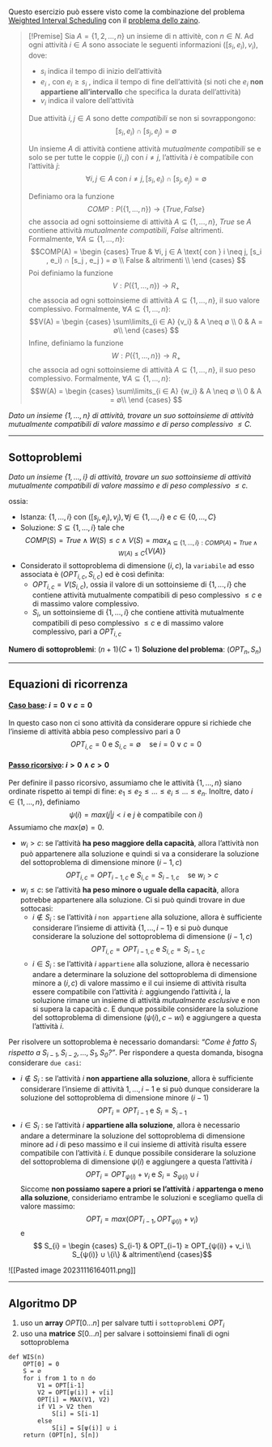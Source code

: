 Questo esercizio può essere visto come la combinazione del problema [Weighted Interval Scheduling](obsidian://open?vault=obsidian-git-sync&file=Analisi%20e%20Progetto%20di%20Algoritmi%2F1.%20%F0%9F%A7%AC%20Sequenze%2F13.%20Weighted%20Interval%20Scheduling) con il [problema dello zaino](obsidian://open?vault=obsidian-git-sync&file=Analisi%20e%20Progetto%20di%20Algoritmi%2F1.%20%F0%9F%A7%AC%20Sequenze%2F14.%20Problema%20dello%20Zaino%20(Knapsack)).

>[!Premise]
>Sia $A = \{1, 2, . . . , n\}$ un insieme di n attivitè, con $n ∈ N$. Ad ogni attività $i ∈ A$ sono associate le seguenti informazioni $([s_i , e_i), v_i)$, dove:
>- $s_i$ indica il tempo di inizio dell’attività 
>- $e_i$ , con $e_i ≥ s_i$ , indica il tempo di fine dell’attività (si noti che $e_i$ **non appartiene all’intervallo** che specifica la durata dell’attività) 
>- $v_i$ indica il valore dell’attività
>
>Due attività $i, j ∈ A$ sono dette $compatibili$ se non si sovrappongono: $$[s_i , e_i) ∩ [s_j , e_j ) = ∅$$
>
>Un insieme $A$ di attività contiene attività $mutualmente\ compatibili$ se e solo se per tutte le coppie $(i, j) \text{ con } i \neq j$, l’attività $i$ è compatibile con l’attività $j$: $$∀i, j ∈ A \text{ con } i \neq j, [s_i , e_i) ∩ [s_j , e_j ) = ∅$$
>
>Definiamo ora la funzione $$COMP : P(\{1, . . . , n\}) → \{T rue, F alse\}$$
>che associa ad ogni sottoinsieme di attività $A ⊆ \{1, . . . , n\}$, $True$ se $A$ contiene attività $mutualmente\ compatibili$, $False$ altrimenti. Formalmente, $∀A ⊆ \{1, . . . , n\}$: 
>$$COMP(A) = 
\begin {cases} 
True & ∀i, j ∈ A \text{ con } i \neq j, [s_i , e_i) ∩ [s_j , e_j ) = ∅ \\
False & altrimenti \\
\end {cases}
>$$
>Poi definiamo la funzione $$V : P(\{1, . . . , n\}) → R_+$$
>che associa ad ogni sottoinsieme di attività $A ⊆ \{1, . . . , n\}$, il suo valore complessivo. Formalmente, $∀A ⊆ \{1, . . . , n\}$:
>$$V(A) = 
\begin {cases} 
\sum\limits_{i ∈ A} {v_i} & A \neq ∅ \\
0 & A = ∅\\
\end {cases}
>$$
>Infine, definiamo la funzione $$W : P(\{1, . . . , n\}) → R_+$$ che associa ad ogni sottoinsieme di attività $A ⊆ \{1, . . . , n\}$, il suo peso complessivo. Formalmente, $∀A ⊆ \{1, . . . , n\}$:
>$$W(A) = 
\begin {cases} 
\sum\limits_{i ∈ A} {w_i} & A \neq ∅ \\
0 & A = ∅\\
\end {cases}
>$$

*Dato un insieme $\{1, . . . , n\}$ di attività, trovare un suo sottoinsieme di attività mutualmente compatibili di valore massimo e di perso complessivo $≤ C$.*

---
## Sottoproblemi

*Dato un insieme $\{1, . . . , i\}$ di attività, trovare un suo sottoinsieme di attività mutualmente compatibili di valore massimo e di peso complessivo $≤ c$.*

ossia: 
- Istanza: $\{1, . . . , i\}$ con $([s_j , e_j ), v_j ), ∀j ∈ \{1, . . . , i\}$ e $c ∈ \{0, . . . , C\}$
- Soluzione: $S ⊆ \{1, . . . , i\}$ tale che $$COMP(S) = T rue ∧ W(S) ≤ c ∧ V(S) = max_{A⊆\{1,...,i\}: COMP(A)=True \land W(A) ≤ C} \{V(A)\}$$
- Considerato il sottoproblema di dimensione $(i, c)$, la `variabile` ad esso associata è $(OPT_{i,c} , S_{i,c})$ ed è così definita:
	- $OPT_{i,c} = V(S_{i,c})$, ossia il valore di un sottoinsieme di $\{1, . . . , i\}$ che contiene attività mutualmente compatibili di peso complessivo $≤ c$ e di massimo valore complessivo.
	- $S_i$, un sottoinsieme di $\{1, . . . , i\}$ che contiene attività mutualmente compatibili di peso complessivo $≤ c$ e di massimo valore complessivo, pari a $OPT_{i, c}$

**Numero di sottoproblemi**: $(n+1)(C+1)$
**Soluzione del problema**: $(OPT_n, S_n)$

---
## Equazioni di ricorrenza
#### <u>**Caso base**</u>: $i = 0 \lor c = 0$
In questo caso non ci sono attività da considerare oppure si richiede che l’insieme di attività abbia peso complessivo pari a $0$ $$OPT_{i,c} = 0 \text{ e } S_{i,c} = ∅ \quad\text{se } i = 0 \lor c= 0$$
#### <u>**Passo ricorsivo**</u>: $i > 0 \land c > 0$
Per definire il passo ricorsivo, assumiamo che le attività $\{1, . . . , n\}$ siano ordinate rispetto ai tempi di fine: $e_1 ≤ e_2 ≤ . . . ≤ e_i ≤ . . . ≤ e_n$. Inoltre, dato $i ∈ \{1, . . . , n\}$, definiamo $$ψ(i) = max(j|j < i \text{ e } j \text{ è compatibile con } i)$$Assumiamo che $max(∅) = 0$.

- $w_i > c$: se l’attività **ha peso maggiore della capacità**, allora l’attività non può appartenere alla soluzione e quindi si va a considerare la soluzione del sottoproblema di dimensione minore $(i − 1, c)$ $$OPT_{i,c} = OPT_{i−1,c} \text{ e } S_{i,c} = S_{i−1,c} \quad\text{se } w_i > c$$
- $w_i ≤ c$: se l’attività **ha peso minore o uguale della capacità**, allora potrebbe appartenere alla soluzione. Ci si può quindi trovare in due sottocasi:
	- $i \not\in S_i$ : se l’attività $i$ `non appartiene` alla soluzione, allora è sufficiente considerare l’insieme di attività $\{1, . . . , i − 1\}$ e si può dunque considerare la soluzione del sottoproblema di dimensione $(i−1, c)$ $$OPT_{i,c} = OPT_{i−1,c} \text{ e } S_{i,c} = S_{i−1,c}$$
	- $i ∈ S_i$ : se l’attività $i$ `appartiene` alla soluzione, allora è necessario andare a determinare la soluzione del sottoproblema di dimensione minore a $(i, c)$ di valore massimo e il cui insieme di attività risulta essere compatibile con l’attività $i$: aggiungendo l’attività $i$, la soluzione rimane un insieme di attività $mutualmente\ esclusive$ e non si supera la capacità $c$. E dunque possibile considerare la soluzione del sottoproblema di dimensione $(ψ(i), c − wi)$ e aggiungere a questa l’attività $i$.










Per risolvere un sottoproblema è necessario domandarsi: *“Come è fatto $S_i$ rispetto a $S_{i−1}, S_{i−2}, . . . , S_1, S_0$?”*. Per rispondere a questa domanda, bisogna considerare `due casi`:
- $i \not\in S_i$ : se l’attività $i$ **non appartiene alla soluzione**, allora è sufficiente considerare l’insieme di attività ${1, . . . , i − 1}$ e si può dunque considerare la soluzione del sottoproblema di dimensione minore $(i-1)$ $$OPT_i = OPT_{i−1} \text{ e } S_i = S_{i−1}$$
- $i ∈ S_i$ : se l’attività $i$ **appartiene alla soluzione**, allora è necessario andare a determinare la soluzione del sottoproblema di dimensione minore ad $i$ di peso massimo e il cui insieme di attività risulta essere compatibile con l’attività $i$. E dunque possibile considerare la soluzione del sottoproblema di dimensione $ψ(i)$ e aggiungere a questa l’attività $i$ $$OPT_i = OPT_{ψ(i)} + v_i \text{ e } S_i = S_{ψ(i)} ∪ {i}$$
Siccome **non possiamo sapere a priori se l’attività** $i$ **appartenga o meno alla soluzione**, consideriamo entrambe le soluzioni e scegliamo quella di valore massimo:
$$OPT_i = max(OPT_{i−1}, OPT_{ψ(i)} + v_i)$$
e 
	$$ S_{i} = \begin {cases} S_{i-1} & OPT_{i−1} ≥ OPT_{ψ(i)} + v_i \\ S_{ψ(i)} ∪ \{i\} & altrimenti\end {cases}$$

![[Pasted image 20231116164011.png]]


---
## Algoritmo DP

1. uso un **array** $OPT[0...n]$ per salvare tutti i `sottoproblemi` $OPT_{i}$
2. uso una **matrice** $S[0...n]$ per salvare i sottoinsiemi finali di ogni sottoproblema 

``` Pseudocodice TI:"WIS" "FOLD"
def WIS(n) 
	OPT[0] = 0
	S = ∅
	for i from 1 to n do
		V1 = OPT[i-1]
		V2 = OPT[ψ(i)] + v[i]
		OPT[i] = MAX(V1, V2)
		if V1 > V2 then
			S[i] = S[i-1]
		else
			S[i] = S[ψ(i)] ∪ i
	return (OPT[n], S[n])
```
